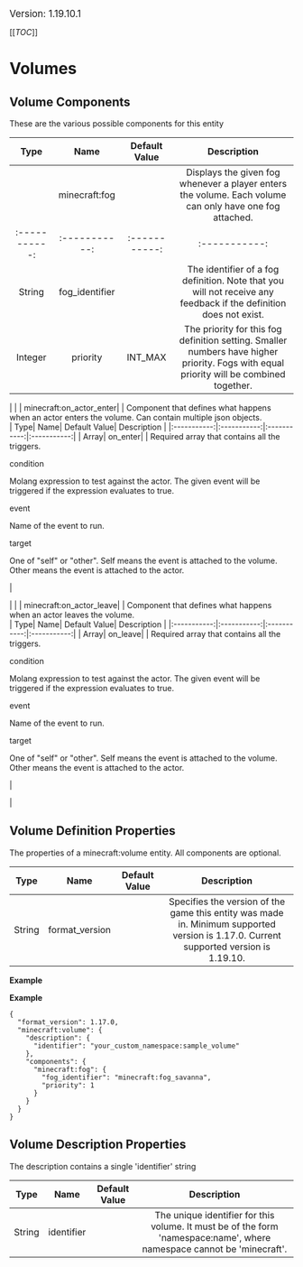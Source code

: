 <big>Version: 1.19.10.1</big>

[[_TOC_]]

# Volumes



## Volume Components

These are the various possible components for this entity

| Type| Name| Default Value| Description |
|:-----------:|:-----------:|:-----------:|:-----------:|
| | minecraft:fog| | Displays the given fog whenever a player enters the volume. Each volume can only have one fog attached.<br/>| Type| Name| Default Value| Description |
|:-----------:|:-----------:|:-----------:|:-----------:|
| String| fog_identifier| | The identifier of a fog definition. Note that you will not receive any feedback if the definition does not exist. |
| Integer| priority| INT_MAX| The priority for this fog definition setting. Smaller numbers have higher priority. Fogs with equal priority will be combined together. |


 |
| | minecraft:on_actor_enter| | Component that defines what happens when an actor enters the volume. Can contain multiple json objects.<br/>| Type| Name| Default Value| Description |
|:-----------:|:-----------:|:-----------:|:-----------:|
| Array| on_enter| | Required array that contains all the triggers.<br/>

condition

Molang expression to test against the actor. The given event will be triggered if the expression evaluates to true.



event

Name of the event to run.



target

One of "self" or "other". Self means the event is attached to the volume. Other means the event is attached to the actor.

 |


 |
| | minecraft:on_actor_leave| | Component that defines what happens when an actor leaves the volume.<br/>| Type| Name| Default Value| Description |
|:-----------:|:-----------:|:-----------:|:-----------:|
| Array| on_leave| | Required array that contains all the triggers.<br/>

condition

Molang expression to test against the actor. The given event will be triggered if the expression evaluates to true.



event

Name of the event to run.



target

One of "self" or "other". Self means the event is attached to the volume. Other means the event is attached to the actor.

 |


 |




## Volume Definition Properties

The properties of a minecraft:volume entity. All components are optional.

| Type| Name| Default Value| Description |
|:-----------:|:-----------:|:-----------:|:-----------:|
| String| format_version| | Specifies the version of the game this entity was made in. Minimum supported version is 1.17.0. Current supported version is 1.19.10. |


**Example**

**Example**
```
{
  "format_version": 1.17.0,
  "minecraft:volume": {
    "description": {
      "identifier": "your_custom_namespace:sample_volume"
    },
    "components": {
      "minecraft:fog": {
        "fog_identifier": "minecraft:fog_savanna",
        "priority": 1
      }
    }
  }
}
```



## Volume Description Properties

The description contains a single 'identifier' string

| Type| Name| Default Value| Description |
|:-----------:|:-----------:|:-----------:|:-----------:|
| String| identifier| | The unique identifier for this volume. It must be of the form 'namespace:name', where namespace cannot be 'minecraft'. |


